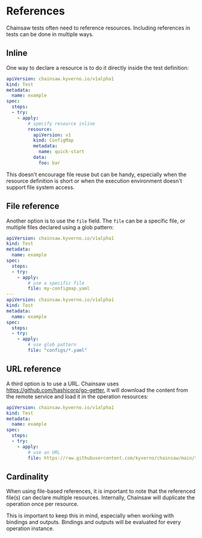 # References

Chainsaw tests often need to reference resources. Including references in tests can be done in multiple ways.

## Inline

One way to declare a resource is to do it directly inside the test definition:

```yaml
apiVersion: chainsaw.kyverno.io/v1alpha1
kind: Test
metadata:
  name: example
spec:
  steps:
  - try:
    - apply:
        # specify resource inline
        resource:
          apiVersion: v1
          kind: ConfigMap
          metadata:
            name: quick-start
          data:
            foo: bar
```

This doesn't encourage file reuse but can be handy, especially when the resource definition is short or when the execution environment doesn't support file system access.

## File reference

Another option is to use the `file` field. The `file` can be a specific file, or multiple files declared using a glob pattern:

```yaml
apiVersion: chainsaw.kyverno.io/v1alpha1
kind: Test
metadata:
  name: example
spec:
  steps:
  - try:
    - apply:
        # use a specific file
        file: my-configmap.yaml
---
apiVersion: chainsaw.kyverno.io/v1alpha1
kind: Test
metadata:
  name: example
spec:
  steps:
  - try:
    - apply:
        # use glob pattern
        file: "configs/*.yaml"
```

## URL reference

A third option is to use a URL. Chainsaw uses https://github.com/hashicorp/go-getter, it will download the content from the remote service and load it in the operation resources:

```yaml
apiVersion: chainsaw.kyverno.io/v1alpha1
kind: Test
metadata:
  name: example
spec:
  steps:
  - try:
    - apply:
        # use an URL
        file: https://raw.githubusercontent.com/kyverno/chainsaw/main/testdata/step/configmap.yaml
```

## Cardinality

When using file-based references, it is important to note that the referenced file(s) can declare multiple resources. Internally, Chainsaw will duplicate the operation once per resource.

This is important to keep this in mind, especially when working with bindings and outputs. Bindings and outputs will be evaluated for every operation instance.
